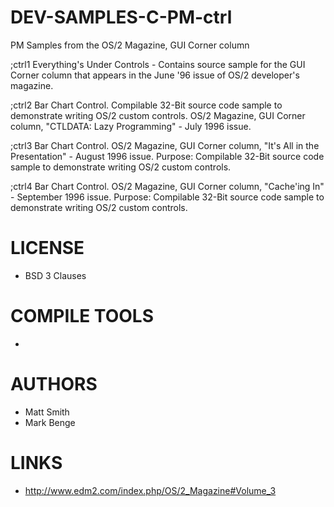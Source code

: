 # DEV-SAMPLES-C-PM-ctrl
PM Samples from the OS/2 Magazine, GUI Corner column

;ctrl1
Everything's Under Controls - Contains source sample for the GUI Corner column that appears in the June '96 issue of OS/2 developer's magazine.

;ctrl2
Bar Chart Control. Compilable 32-Bit source code sample to demonstrate writing OS/2 custom controls. OS/2 Magazine, GUI Corner column, "CTLDATA: Lazy Programming" - July 1996 issue. 

;ctrl3
Bar Chart Control. OS/2 Magazine, GUI Corner column, "It's All in the Presentation" - August 1996 issue. Purpose: Compilable 32-Bit source code sample to demonstrate writing OS/2 custom controls. 

;ctrl4
Bar Chart Control. OS/2 Magazine, GUI Corner column, "Cache'ing In" - September 1996 issue. Purpose: Compilable 32-Bit source code sample to demonstrate writing OS/2 custom controls. 

LICENSE
===============
* BSD 3 Clauses

COMPILE TOOLS
===============
* 
 
AUTHORS
===============
* Matt Smith
* Mark Benge

LINKS
===============
* http://www.edm2.com/index.php/OS/2_Magazine#Volume_3
